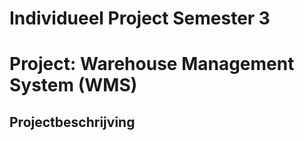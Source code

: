 # Individueel Project Semester 3

# Project: Warehouse Management System (WMS)
## Projectbeschrijving
